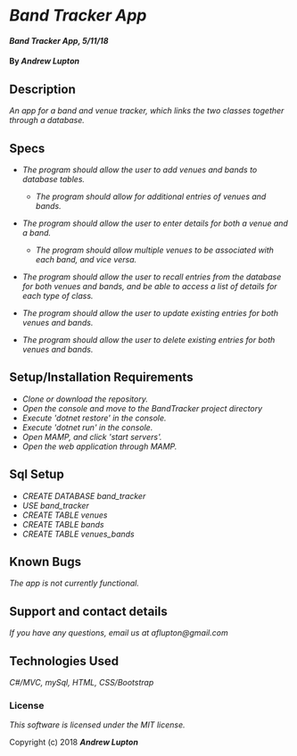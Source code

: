 # _Band Tracker App_

#### _Band Tracker App, 5/11/18_

#### By _**Andrew Lupton**_

## Description

_An app for a band and venue tracker, which links the two classes together through a database._

## Specs

* _The program should allow the user to add venues and bands to database tables._
  * _The program should allow for additional entries of venues and bands._

* _The program should allow the user to enter details for both a venue and a band._
  * _The program should allow multiple venues to be associated with each band, and vice versa._

* _The program should allow the user to recall entries from the database for both venues and bands, and be able to access a list of details for each type of class._

* _The program should allow the user to update existing entries for both venues and bands._

* _The program should allow the user to delete existing entries for both venues and bands._


## Setup/Installation Requirements

* _Clone or download the repository._
* _Open the console and move to the BandTracker project directory_
* _Execute 'dotnet restore' in the console._
* _Execute 'dotnet run' in the console._
* _Open MAMP, and click 'start servers'._
* _Open the web application through MAMP._

## Sql Setup

* _CREATE DATABASE band_tracker_
* _USE band_tracker_
* _CREATE TABLE venues_
* _CREATE TABLE bands_
* _CREATE TABLE venues_bands_

## Known Bugs

_The app is not currently functional._

## Support and contact details

_If you have any questions, email us at aflupton@gmail.com_

## Technologies Used

_C#/MVC, mySql, HTML, CSS/Bootstrap_

### License

*This software is licensed under the MIT license.*

Copyright (c) 2018 **_Andrew Lupton_**
